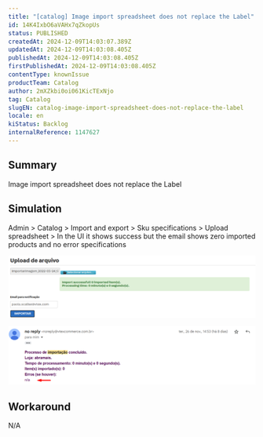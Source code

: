 ```yaml
---
title: "[catalog] Image import spreadsheet does not replace the Label"
id: 14K4IxbO6aVAHx7qZkopUs
status: PUBLISHED
createdAt: 2024-12-09T14:03:07.389Z
updatedAt: 2024-12-09T14:03:08.405Z
publishedAt: 2024-12-09T14:03:08.405Z
firstPublishedAt: 2024-12-09T14:03:08.405Z
contentType: knownIssue
productTeam: Catalog
author: 2mXZkbi0oi061KicTExNjo
tag: Catalog
slugEN: catalog-image-import-spreadsheet-does-not-replace-the-label
locale: en
kiStatus: Backlog
internalReference: 1147627
---
```


## Summary


Image import spreadsheet does not replace the Label


##

## Simulation


Admin > Catalog > Import and export > Sku specifications > Upload spreadsheet >
In the UI it shows success but the email shows zero imported products and no error specifications

 ![](https://raw.githubusercontent.com/vtexdocs/help-center-content/refs/heads/main/docs/en/known-issues/Catalog/catalog-image-import-spreadsheet-does-not-replace-the-label_1.png)

 ![](https://raw.githubusercontent.com/vtexdocs/help-center-content/refs/heads/main/docs/en/known-issues/Catalog/catalog-image-import-spreadsheet-does-not-replace-the-label_2.png)


##

## Workaround


N/A





